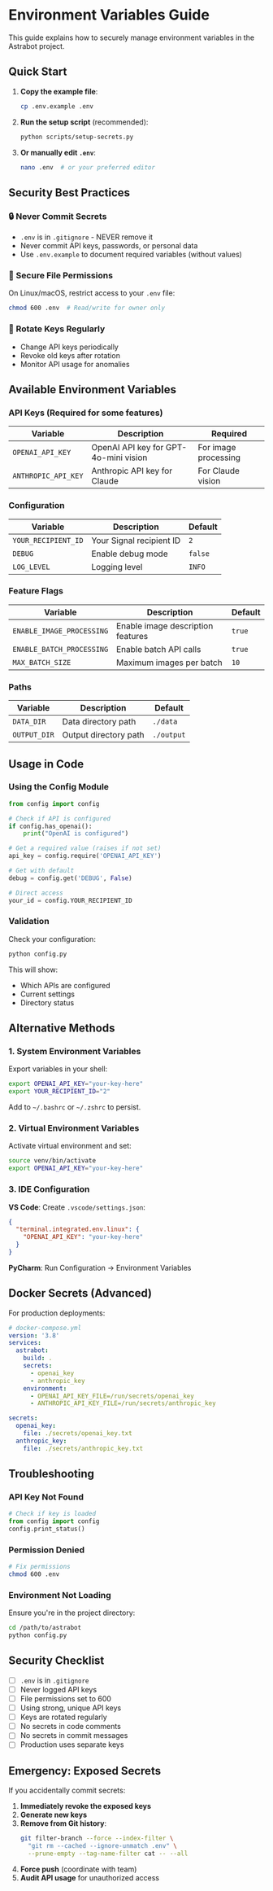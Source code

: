# Environment Variables Guide

This guide explains how to securely manage environment variables in the Astrabot project.

## Quick Start

1. **Copy the example file**:
   ```bash
   cp .env.example .env
   ```

2. **Run the setup script** (recommended):
   ```bash
   python scripts/setup-secrets.py
   ```

3. **Or manually edit `.env`**:
   ```bash
   nano .env  # or your preferred editor
   ```

## Security Best Practices

### 🔒 Never Commit Secrets

- `.env` is in `.gitignore` - NEVER remove it
- Never commit API keys, passwords, or personal data
- Use `.env.example` to document required variables (without values)

### 🔑 Secure File Permissions

On Linux/macOS, restrict access to your `.env` file:
```bash
chmod 600 .env  # Read/write for owner only
```

### 🔄 Rotate Keys Regularly

- Change API keys periodically
- Revoke old keys after rotation
- Monitor API usage for anomalies

## Available Environment Variables

### API Keys (Required for some features)

| Variable | Description | Required |
|----------|-------------|----------|
| `OPENAI_API_KEY` | OpenAI API key for GPT-4o-mini vision | For image processing |
| `ANTHROPIC_API_KEY` | Anthropic API key for Claude | For Claude vision |

### Configuration

| Variable | Description | Default |
|----------|-------------|---------|
| `YOUR_RECIPIENT_ID` | Your Signal recipient ID | `2` |
| `DEBUG` | Enable debug mode | `false` |
| `LOG_LEVEL` | Logging level | `INFO` |

### Feature Flags

| Variable | Description | Default |
|----------|-------------|---------|
| `ENABLE_IMAGE_PROCESSING` | Enable image description features | `true` |
| `ENABLE_BATCH_PROCESSING` | Enable batch API calls | `true` |
| `MAX_BATCH_SIZE` | Maximum images per batch | `10` |

### Paths

| Variable | Description | Default |
|----------|-------------|---------|
| `DATA_DIR` | Data directory path | `./data` |
| `OUTPUT_DIR` | Output directory path | `./output` |

## Usage in Code

### Using the Config Module

```python
from config import config

# Check if API is configured
if config.has_openai():
    print("OpenAI is configured")

# Get a required value (raises if not set)
api_key = config.require('OPENAI_API_KEY')

# Get with default
debug = config.get('DEBUG', False)

# Direct access
your_id = config.YOUR_RECIPIENT_ID
```

### Validation

Check your configuration:
```bash
python config.py
```

This will show:
- Which APIs are configured
- Current settings
- Directory status

## Alternative Methods

### 1. System Environment Variables

Export variables in your shell:
```bash
export OPENAI_API_KEY="your-key-here"
export YOUR_RECIPIENT_ID="2"
```

Add to `~/.bashrc` or `~/.zshrc` to persist.

### 2. Virtual Environment Variables

Activate virtual environment and set:
```bash
source venv/bin/activate
export OPENAI_API_KEY="your-key-here"
```

### 3. IDE Configuration

**VS Code**: Create `.vscode/settings.json`:
```json
{
  "terminal.integrated.env.linux": {
    "OPENAI_API_KEY": "your-key-here"
  }
}
```

**PyCharm**: Run Configuration → Environment Variables

## Docker Secrets (Advanced)

For production deployments:

```yaml
# docker-compose.yml
version: '3.8'
services:
  astrabot:
    build: .
    secrets:
      - openai_key
      - anthropic_key
    environment:
      - OPENAI_API_KEY_FILE=/run/secrets/openai_key
      - ANTHROPIC_API_KEY_FILE=/run/secrets/anthropic_key

secrets:
  openai_key:
    file: ./secrets/openai_key.txt
  anthropic_key:
    file: ./secrets/anthropic_key.txt
```

## Troubleshooting

### API Key Not Found

```python
# Check if key is loaded
from config import config
config.print_status()
```

### Permission Denied

```bash
# Fix permissions
chmod 600 .env
```

### Environment Not Loading

Ensure you're in the project directory:
```bash
cd /path/to/astrabot
python config.py
```

## Security Checklist

- [ ] `.env` is in `.gitignore`
- [ ] Never logged API keys
- [ ] File permissions set to 600
- [ ] Using strong, unique API keys
- [ ] Keys are rotated regularly
- [ ] No secrets in code comments
- [ ] No secrets in commit messages
- [ ] Production uses separate keys

## Emergency: Exposed Secrets

If you accidentally commit secrets:

1. **Immediately revoke the exposed keys**
2. **Generate new keys**
3. **Remove from Git history**:
   ```bash
   git filter-branch --force --index-filter \
     "git rm --cached --ignore-unmatch .env" \
     --prune-empty --tag-name-filter cat -- --all
   ```
4. **Force push** (coordinate with team)
5. **Audit API usage** for unauthorized access